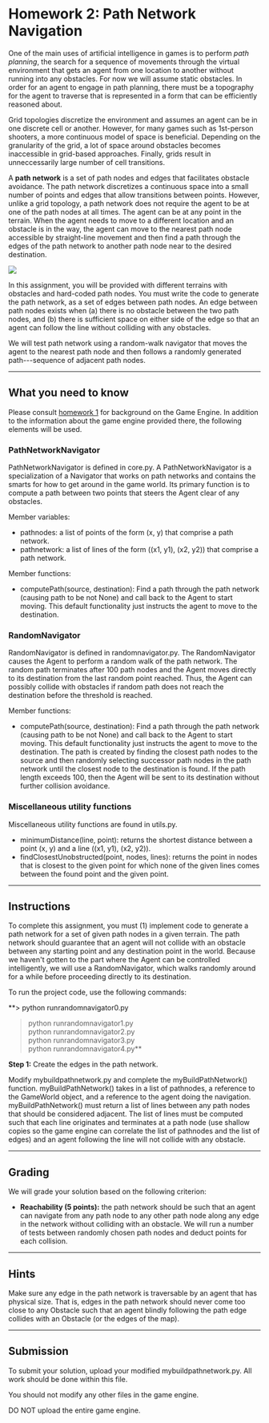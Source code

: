 # Homework 2: Path Network Navigation

One of the main uses of artificial intelligence in games is to perform _path planning_, the search for a sequence of movements through the virtual environment that gets an agent from one location to another without running into any obstacles. For now we will assume static obstacles. In order for an agent to engage in path planning, there must be a topography for the agent to traverse that is represented in a form that can be efficiently reasoned about.

Grid topologies discretize the environment and assumes an agent can be in one discrete cell or another. However, for many games such as 1st-person shooters, a more continuous model of space is beneficial. Depending on the granularity of the grid, a lot of space around obstacles becomes inaccessible in grid-based approaches. Finally, grids result in unneccessarily large number of cell transitions.

A **path network** is a set of path nodes and edges that facilitates obstacle avoidance. The path network discretizes a continuous space into a small number of points and edges that allow transitions between points. However, unlike a grid topology, a path network does not require the agent to be at one of the path nodes at all times. The agent can be at any point in the terrain. When the agent needs to move to a different location and an obstacle is in the way, the agent can move to the nearest path node accessible by straight-line movement and then find a path through the edges of the path network to another path node near to the desired destination.

[![](pathnet.png)](navmesh1.png)

In this assignment, you will be provided with different terrains with obstacles and hard-coded path nodes. You must write the code to generate the path network, as a set of edges between path nodes. An edge between path nodes exists when (a) there is no obstacle between the two path nodes, and (b) there is sufficient space on either side of the edge so that an agent can follow the line without colliding with any obstacles.

We will test path network using a random-walk navigator that moves the agent to the nearest path node and then follows a randomly generated path---sequence of adjacent path nodes.

* * *

## What you need to know

Please consult [homework 1](homework1.html) for background on the Game Engine. In addition to the information about the game engine provided there, the following elements will be used.

### PathNetworkNavigator

PathNetworkNavigator is defined in core.py. A PathNetworkNavigator is a specialization of a Navigator that works on path networks and contains the smarts for how to get around in the game world. Its primary function is to compute a path between two points that steers the Agent clear of any obstacles.

Member variables:

*   pathnodes: a list of points of the form (x, y) that comprise a path network.
*   pathnetwork: a list of lines of the form ((x1, y1), (x2, y2)) that comprise a path network.

Member functions:

*   computePath(source, destination): Find a path through the path network (causing path to be not None) and call back to the Agent to start moving. This default functionality just instructs the agent to move to the destination.

### RandomNavigator

RandomNavigator is defined in randomnavigator.py. The RandomNavigator causes the Agent to perform a random walk of the path network. The random path terminates after 100 path nodes and the Agent moves directly to its destination from the last random point reached. Thus, the Agent can possibly collide with obstacles if random path does not reach the destination before the threshold is reached.

Member functions:

*   computePath(source, destination): Find a path through the path network (causing path to be not None) and call back to the Agent to start moving. This default functionality just instructs the agent to move to the destination. The path is created by finding the closest path nodes to the source and then randomly selecting successor path nodes in the path network until the closest node to the destination is found. If the path length exceeds 100, then the Agent will be sent to its destination without further collision avoidance.

### Miscellaneous utility functions

Miscellaneous utility functions are found in utils.py.

*   minimumDistance(line, point): returns the shortest distance between a point (x, y) and a line ((x1, y1), (x2, y2)).
*   findClosestUnobstructed(point, nodes, lines): returns the point in nodes that is closest to the given point for which none of the given lines comes between the found point and the given point.

* * *

## Instructions

To complete this assignment, you must (1) implement code to generate a path network for a set of given path nodes in a given terrain. The path network should guarantee that an agent will not collide with an obstacle between any starting point and any destination point in the world. Because we haven't gotten to the part where the Agent can be controlled intelligently, we will use a RandomNavigator, which walks randomly around for a while before proceeding directly to its destination.

To run the project code, use the following commands:

**> python runrandomnavigator0.py  
> python runrandomnavigator1.py  
> python runrandomnavigator2.py  
> python runrandomnavigator3.py  
> python runrandomnavigator4.py**

**Step 1:** Create the edges in the path network.

Modify mybuildpathnetwork.py and complete the myBuildPathNetwork() function. myBuildPathNetwork() takes in a list of pathnodes, a reference to the GameWorld object, and a reference to the agent doing the navigation. myBuildPathNetwork() must return a list of lines between any path nodes that should be considered adjacent. The list of lines must be computed such that each line originates and terminates at a path node (use shallow copies so the game engine can correlate the list of pathnodes and the list of edges) and an agent following the line will not collide with any obstacle.

* * *

## Grading

We will grade your solution based on the following criterion:

*   **Reachability (5 points):** the path network should be such that an agent can navigate from any path node to any other path node along any edge in the network without colliding with an obstacle. We will run a number of tests between randomly chosen path nodes and deduct points for each collision.

* * *

## Hints

Make sure any edge in the path network is traversable by an agent that has physical size. That is, edges in the path network should never come too close to any Obstacle such that an agent blindly following the path edge collides with an Obstacle (or the edges of the map).

* * *

## Submission

To submit your solution, upload your modified mybuildpathnetwork.py. All work should be done within this file.

You should not modify any other files in the game engine.

DO NOT upload the entire game engine.
